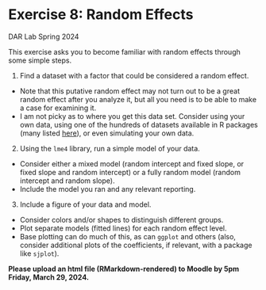 Exercise 8: Random Effects
================
DAR Lab
Spring 2024

This exercise asks you to become familiar with random effects through
some simple steps.

1.  Find a dataset with a factor that could be considered a random
    effect.

- Note that this putative random effect may not turn out to be a great
  random effect after you analyze it, but all you need is to be able to
  make a case for examining it.
- I am not picky as to where you get this data set. Consider using your
  own data, using one of the hundreds of datasets available in R
  packages (many listed
  [here](https://vincentarelbundock.github.io/Rdatasets/datasets.html)),
  or even simulating your own data.

2.  Using the `lme4` library, run a simple model of your data.

- Consider either a mixed model (random intercept and fixed slope, or
  fixed slope and random intercept) or a fully random model (random
  intercept and random slope).
- Include the model you ran and any relevant reporting.

3.  Include a figure of your data and model.

- Consider colors and/or shapes to distinguish different groups.
- Plot separate models (fitted lines) for each random effect level.
- Base plotting can do much of this, as can `ggplot` and others (also,
  consider additional plots of the coefficients, if relevant, with a
  package like `sjplot`).

**Please upload an html file (RMarkdown-rendered) to Moodle by 5pm
Friday, March 29, 2024.**
